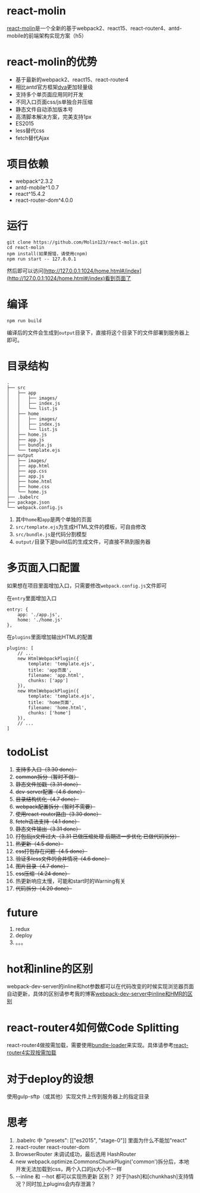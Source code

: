 # react-molin

[react-molin](https://github.com/Molin123/react-molin)是一个全新的基于webpack2、react15、react-router4、antd-mobile的前端架构实现方案（h5）



# react-molin的优势

* 基于最新的webpack2、react15、react-router4
* 相比antd官方框架[dva](https://github.com/dvajs/dva)更加轻量级
* 支持多个单页面应用同时开发
* 不同入口页面css/js单独合并压缩
* 静态文件自动添加版本号
* 高清脚本解决方案，完美支持1px
* ES2015
* less替代css
* fetch替代Ajax


# 项目依赖

* webpack^2.3.2
* antd-mobile^1.0.7
* react^15.4.2
* react-router-dom^4.0.0


# 运行

```
git clone https://github.com/Molin123/react-molin.git
cd react-molin
npm install(如果报错，请使用cnpm) 
npm run start -- 127.0.0.1
```

然后即可以访问[http://127.0.0.1:1024/home.html#/index](http://127.0.0.1:1024/home.html#/index)看到页面了

# 编译

```
npm run build
```

编译后的文件会生成到`output`目录下，直接将这个目录下的文件部署到服务器上即可。



# 目录结构

```
.
├── src
│   ├── app
│   │   ├── images/
│   │   ├── index.js
│   │   └── list.js
│   ├── home
│   │   ├── images/
│   │   ├── index.js
│   │   └── list.js
│   ├── home.js
│   ├── app.js
│   ├── bundle.js
│   └── template.ejs
├── output
│   ├── images/
│   ├── app.html
│   ├── app.css
│   ├── app.js
│   ├── home.html
│   ├── home.css
│   └── home.js
├── .babelrc
├── package.json
└── webpack.config.js
```

1. 其中`home`和`app`是两个单独的页面
2. `src/template.ejs`为生成HTML文件的模板，可自由修改
3. `src/bundle.js`是代码分割模型
4. `output/`目录下是build后的生成文件，可直接不熟到服务器


# 多页面入口配置

如果想在项目里面增加入口，只需要修改`webpack.config.js`文件即可

在`entry`里面增加入口
```
entry: {
	app: './app.js',
	home: './home.js'
},
```

在`plugins`里面增加输出HTML的配置

```
plugins: [
	// ...
	new HtmlWebpackPlugin({
	    template: 'template.ejs',
	    title: 'app页面',
	    filename: 'app.html',
	    chunks: ['app']
	}),
	new HtmlWebpackPlugin({
	    template: 'template.ejs',
	    title: 'home页面',
	    filename: 'home.html',
	    chunks: ['home']
	}),
	// ...
]
```

# todoList

1. ~~支持多入口（3.30 done）~~
2. ~~common拆分（暂时不做）~~
3. ~~静态文件加戳（3.31 done）~~
4. ~~dev-server配置（4.6 done）~~
5. ~~目录结构优化（4.7 done）~~
6. ~~webpack配置拆分（暂时不需要）~~
7. ~~使用react-router路由（3.30 done）~~
8. ~~fetch语法支持（4.1 done）~~
9. ~~静态文件输出（3.31 done）~~
10. ~~打包后js文件过大（3.31 已做压缩处理 后期进一步优化 已做代码拆分）~~
11. ~~热更新（4.5 done）~~
12. ~~css打包存在问题（4.5 done）~~
13. ~~验证多less文件的合并情况（4.6 done）~~
14. ~~图片目录（4.7 done）~~
15. ~~css压缩（4.24 done）~~
16. 热更新响应太慢，可能和start时的Warning有关
17. ~~代码拆分（4.20 done）~~




# future

1. redux
2. deploy
3. 。。。


# hot和inline的区别

webpack-dev-server的inline和hot参数都可以在代码改变的时候实现浏览器页面自动更新，具体的区别请参考我的博客[webpack-dev-server中inline和HMR的区别](http://1.molinblog.applinzi.com/blog/webpack-dev-server.html)

# react-router4如何做Code Splitting

react-router4做按需加载，需要使用[bundle-loader](https://github.com/webpack-contrib/bundle-loader)来实现。具体请参考[react-router4实现按需加载](http://1.molinblog.applinzi.com/blog/code-splitting.html)

# 对于deploy的设想

使用gulp-sftp（或其他）实现文件上传到服务器上的指定目录


# 思考

1. .babelrc 中 "presets": [["es2015", "stage-0"]] 里面为什么不能加"react"
2. react-router  react-router-dom
3. BrowserRouter 未调试成功，最后选用 HashRouter
4. new webpack.optimize.CommonsChunkPlugin('common')拆分后，本地开发无法加载到css，两个入口的js大小不一样
5. --inline 和 --hot 都可以实现热更新  区别？  对于[hash]和[chunkhash]支持情况？同时加上plugins会内存泄漏？
